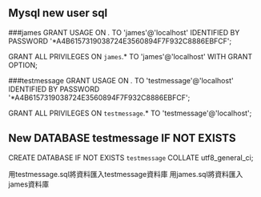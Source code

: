 Mysql new user sql
-----------------------
###james
GRANT USAGE ON *.* TO 'james'@'localhost' IDENTIFIED BY PASSWORD '*A4B6157319038724E3560894F7F932C8886EBFCF';

GRANT ALL PRIVILEGES ON `james`.* TO 'james'@'localhost' WITH GRANT OPTION;

###testmessage
GRANT USAGE ON *.* TO 'testmessage'@'localhost' IDENTIFIED BY PASSWORD '*A4B6157319038724E3560894F7F932C8886EBFCF';

GRANT ALL PRIVILEGES ON `testmessage`.* TO 'testmessage'@'localhost';

New DATABASE testmessage IF NOT EXISTS
----------------------
CREATE DATABASE IF NOT EXISTS `testmessage` COLLATE utf8_general_ci;

用testmessage.sql將資料匯入testmessage資料庫
用james.sql將資料匯入james資料庫
